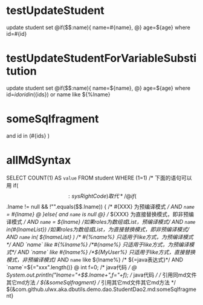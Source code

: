 testUpdateStudent
====
update student set
@if($$:name){
name=#{name},
@}
age=${age}
where id=#{id}

testUpdateStudentForVariableSubstitution
====
update student set 
@if($$:name){
    name=${name},
@}
age=${age} 
where id=${id} 
or id in(${ids})
or name like ${%lname}


someSqlfragment
===
and id in (#{ids} )


allMdSyntax
====
SELECT COUNT(1) AS `value` FROM student WHERE (1=1)
/* 下面的语句可以用 if($$:sysRightCode) 取代 */
@ if ($$.lname != null && !"".equals($$.lname)) {
/* #{XXX}  为预编译模式 */
AND `name` = #{lname}
@ }else{
and `name` is null
@}
/* ${XXX} 为直接替换模式，即非预编译模式 */
AND `name` = ${lname}
/*如果roles为数组或List，预编译模式*/
AND `name` in(#{lnameList})
/*如果roles为数组或List，为直接替换模式，即非预编译模式*/
AND `name` in( ${lnameList} )
/* #{%name%} 只适用于like方式，为预编译模式*/
AND `name` like #{%lname%}
/*#{name%} 只适用于like方式，为预编译模式*/
AND `name` like #{lname%}
/*${MyUser%} 只适用于like方式，直接替换模式，非预编译模式*/
AND `name` like ${lname%}
/* ${=java表达式}*/
AND `name`=${="xxx".length()}
@ int f=0; /* java代码 */
@ System.out.println("lname="+$$.lname+",f="+f);  /* java代码 */
/* 引用同md文件其它md方法 */
${&someSqlfragment}
/* 引用其它md文件其它md方法  */
${&com.github.ulwx.aka.dbutils.demo.dao.StudentDao2.md:someSqlfragment}




